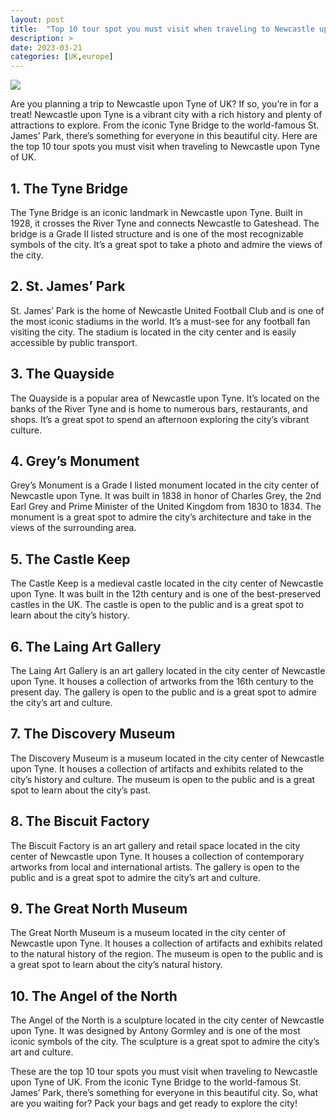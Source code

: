 ```yaml
---
layout: post
title:  "Top 10 tour spot you must visit when traveling to Newcastle upon Tyne of UK"
description: >
date: 2023-03-21
categories: [UK,europe]
---
```

<img src="https://images.unsplash.com/photo-1558153720-a7a7f9f2f8d2?ixlib=rb-1.2.1&ixid=eyJhcHBfaWQiOjEyMDd9&auto=format&fit=crop&w=1600&q=80">

Are you planning a trip to Newcastle upon Tyne of UK? If so, you’re in for a treat! Newcastle upon Tyne is a vibrant city with a rich history and plenty of attractions to explore. From the iconic Tyne Bridge to the world-famous St. James’ Park, there’s something for everyone in this beautiful city. Here are the top 10 tour spots you must visit when traveling to Newcastle upon Tyne of UK.

## 1. The Tyne Bridge

The Tyne Bridge is an iconic landmark in Newcastle upon Tyne. Built in 1928, it crosses the River Tyne and connects Newcastle to Gateshead. The bridge is a Grade II listed structure and is one of the most recognizable symbols of the city. It’s a great spot to take a photo and admire the views of the city.

## 2. St. James’ Park

St. James’ Park is the home of Newcastle United Football Club and is one of the most iconic stadiums in the world. It’s a must-see for any football fan visiting the city. The stadium is located in the city center and is easily accessible by public transport.

## 3. The Quayside

The Quayside is a popular area of Newcastle upon Tyne. It’s located on the banks of the River Tyne and is home to numerous bars, restaurants, and shops. It’s a great spot to spend an afternoon exploring the city’s vibrant culture.

## 4. Grey’s Monument

Grey’s Monument is a Grade I listed monument located in the city center of Newcastle upon Tyne. It was built in 1838 in honor of Charles Grey, the 2nd Earl Grey and Prime Minister of the United Kingdom from 1830 to 1834. The monument is a great spot to admire the city’s architecture and take in the views of the surrounding area.

## 5. The Castle Keep

The Castle Keep is a medieval castle located in the city center of Newcastle upon Tyne. It was built in the 12th century and is one of the best-preserved castles in the UK. The castle is open to the public and is a great spot to learn about the city’s history.

## 6. The Laing Art Gallery

The Laing Art Gallery is an art gallery located in the city center of Newcastle upon Tyne. It houses a collection of artworks from the 16th century to the present day. The gallery is open to the public and is a great spot to admire the city’s art and culture.

## 7. The Discovery Museum

The Discovery Museum is a museum located in the city center of Newcastle upon Tyne. It houses a collection of artifacts and exhibits related to the city’s history and culture. The museum is open to the public and is a great spot to learn about the city’s past.

## 8. The Biscuit Factory

The Biscuit Factory is an art gallery and retail space located in the city center of Newcastle upon Tyne. It houses a collection of contemporary artworks from local and international artists. The gallery is open to the public and is a great spot to admire the city’s art and culture.

## 9. The Great North Museum

The Great North Museum is a museum located in the city center of Newcastle upon Tyne. It houses a collection of artifacts and exhibits related to the natural history of the region. The museum is open to the public and is a great spot to learn about the city’s natural history.

## 10. The Angel of the North

The Angel of the North is a sculpture located in the city center of Newcastle upon Tyne. It was designed by Antony Gormley and is one of the most iconic symbols of the city. The sculpture is a great spot to admire the city’s art and culture.

These are the top 10 tour spots you must visit when traveling to Newcastle upon Tyne of UK. From the iconic Tyne Bridge to the world-famous St. James’ Park, there’s something for everyone in this beautiful city. So, what are you waiting for? Pack your bags and get ready to explore the city!